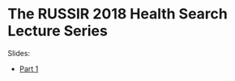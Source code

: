 # The RUSSIR 2018 Health Search Lecture Series

Slides:

* [Part 1](RussirHealthSearch2018-Slides-part1.pdf)

